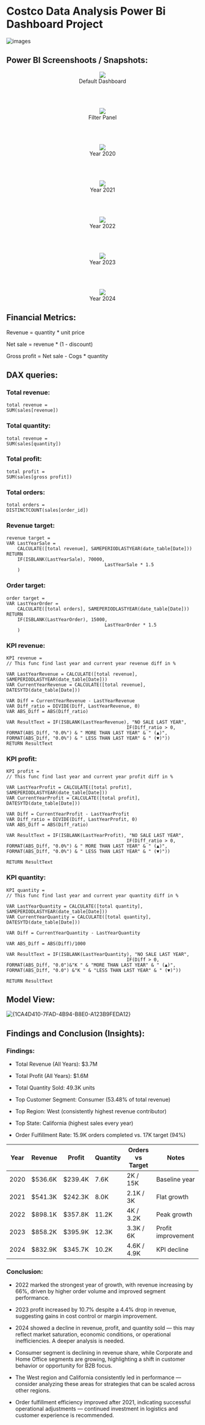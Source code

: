 # Costco Data Analysis Power Bi Dashboard Project

![images](https://github.com/user-attachments/assets/af740559-c15b-45f2-9d79-92ca8bef85d9)

## Power BI Screenshoots / Snapshots:
<p align="center">
  <img src="https://github.com/user-attachments/assets/441c86c3-d05d-4141-9a26-57f3d15c0a96" />
  <br>
  Default Dashboard
</p>

<br><br>

<p align="center">
  <img src="https://github.com/user-attachments/assets/358a3faf-b604-4e49-92bd-6673f2e20b72" />
  <br>
  Filter Panel
</p>

<br><br>

<p align="center">
  <img src="https://github.com/user-attachments/assets/b14604bd-b315-4400-ba0f-1ecd022d45cb" />
  <br>
  Year 2020
</p>

<br><br>

<p align="center">
  <img src="https://github.com/user-attachments/assets/006fc5b6-ab15-485a-b9b4-65a141ab60b8" />
  <br>
  Year 2021
</p>

<br><br>

<p align="center">
  <img src="https://github.com/user-attachments/assets/9975e755-0f7c-440d-80f2-9e6a67079d7b"
 />
  <br>
  Year 2022
</p>

<br><br>

<p align="center">
  <img src="https://github.com/user-attachments/assets/1f216de1-081f-4a3a-9f85-911d5913629b"/>
  <br>
  Year 2023
</p>

<br><br>

<p align="center">
  <img src="https://github.com/user-attachments/assets/0379d13d-51af-4ef7-b5cd-4309b96bf93d"/>
  <br>
  Year 2024
</p>




## Financial Metrics:
Revenue = quantity * unit price

Net sale = revenue * (1 - discount)

Gross profit = Net sale - Cogs * quantity

## DAX queries:
### Total revenue:
```text
total revenue = 
SUM(sales[revenue])
```

### Total quantity:
```text
total revenue = 
SUM(sales[quantity])
```

### Total profit:
```text
total profit = 
SUM(sales[gross profit])
```

### Total orders:
```text
total orders = 
DISTINCTCOUNT(sales[order_id])
```

###  Revenue target:
```text
revenue target = 
VAR LastYearSale =
    CALCULATE([total revenue], SAMEPERIODLASTYEAR(date_table[Date]))
RETURN
    IF(ISBLANK(LastYearSale), 70000, 
                                    LastYearSale * 1.5
    )
```

###  Order target:
```text
order target = 
VAR LastYearOrder =
    CALCULATE([total orders], SAMEPERIODLASTYEAR(date_table[Date]))
RETURN
    IF(ISBLANK(LastYearOrder), 15000, 
                                    LastYearOrder * 1.5
    )
```

### KPI revenue:
```text
KPI revenue = 
// This func find last year and current year revenue diff in %

VAR LastYearRevenue = CALCULATE([total revenue], SAMEPERIODLASTYEAR(date_table[Date]))
VAR CurrentYearRevenue = CALCULATE([total revenue], DATESYTD(date_table[Date]))

VAR Diff = CurrentYearRevenue - LastYearRevenue
VAR Diff_ratio = DIVIDE(Diff, LastYearRevenue, 0)
VAR ABS_Diff = ABS(Diff_ratio)

VAR ResultText = IF(ISBLANK(LastYearRevenue), "NO SALE LAST YEAR",
                                            IF(Diff_ratio > 0, FORMAT(ABS_Diff, "0.0%") & " MORE THAN LAST YEAR" & " (▲)", FORMAT(ABS_Diff, "0.0%") & " LESS THAN LAST YEAR" & " (▼)"))
RETURN ResultText
```

### KPI profit:
```text
KPI profit = 
// This func find last year and current year profit diff in %

VAR LastYearProfit = CALCULATE([total profit], SAMEPERIODLASTYEAR(date_table[Date]))
VAR CurrentYearProfit = CALCULATE([total profit], DATESYTD(date_table[Date]))

VAR Diff = CurrentYearProfit - LastYearProfit
VAR Diff_ratio = DIVIDE(Diff, LastYearProfit, 0)
VAR ABS_Diff = ABS(Diff_ratio)

VAR ResultText = IF(ISBLANK(LastYearProfit), "NO SALE LAST YEAR",
                                            IF(Diff_ratio > 0, FORMAT(ABS_Diff, "0.0%") & " MORE THAN LAST YEAR" & " (▲)", FORMAT(ABS_Diff, "0.0%") & " LESS THAN LAST YEAR" & " (▼)"))

RETURN ResultText 
```

### KPI quantity:
```text
KPI quantity = 
// This func find last year and current year quantity diff in %

VAR LastYearQuantity = CALCULATE([total quantity], SAMEPERIODLASTYEAR(date_table[Date]))
VAR CurrentYearQuantity = CALCULATE([total quantity], DATESYTD(date_table[Date]))

VAR Diff = CurrentYearQuantity - LastYearQuantity

VAR ABS_Diff = ABS(Diff)/1000

VAR ResultText = IF(ISBLANK(LastYearQuantity), "NO SALE LAST YEAR",
                                            IF(Diff > 0, FORMAT(ABS_Diff, "0.0")&"K " & "MORE THAN LAST YEAR" & " (▲)", FORMAT(ABS_Diff, "0.0") &"K " & "LESS THAN LAST YEAR" & " (▼)"))

RETURN ResultText
```

## Model View:
![{1CA4D410-7FAD-4B94-B8E0-A123B9FEDA12}](https://github.com/user-attachments/assets/3fd2802f-15ba-4f29-8b30-6e55523f8f75)


## Findings and Conclusion (Insights):
### Findings:
* Total Revenue (All Years): $3.7M

* Total Profit (All Years): $1.6M

* Total Quantity Sold: 49.3K units

* Top Customer Segment: Consumer (53.48% of total revenue)

* Top Region: West (consistently highest revenue contributor)

* Top State: California (highest sales every year)

* Order Fulfillment Rate: 15.9K orders completed vs. 17K target (94%)

| Year | Revenue  | Profit   | Quantity | Orders vs Target | Notes              |
| ---- | -------- | -------- | -------- | ---------------- | ------------------ |
| 2020 | \$536.6K | \$239.4K | 7.6K     | 2K / 15K         | Baseline year      |
| 2021 | \$541.3K | \$242.3K | 8.0K     | 2.1K / 3K        | Flat growth        |
| 2022 | \$898.1K | \$357.8K | 11.2K    | 4K / 3.2K        | Peak growth        |
| 2023 | \$858.2K | \$395.9K | 12.3K    | 3.3K / 6K        | Profit improvement |
| 2024 | \$832.9K | \$345.7K | 10.2K    | 4.6K / 4.9K      | KPI decline        |

### Conclusion:
* 2022 marked the strongest year of growth, with revenue increasing by 66%, driven by higher order volume and improved segment performance.

* 2023 profit increased by 10.7% despite a 4.4% drop in revenue, suggesting gains in cost control or margin improvement.

* 2024 showed a decline in revenue, profit, and quantity sold — this may reflect market saturation, economic conditions, or operational inefficiencies. A deeper analysis is needed.

* Consumer segment is declining in revenue share, while Corporate and Home Office segments are growing, highlighting a shift in customer behavior or opportunity for B2B focus.

* The West region and California consistently led in performance — consider analyzing these areas for strategies that can be scaled across other regions.

* Order fulfillment efficiency improved after 2021, indicating successful operational adjustments — continued investment in logistics and customer experience is recommended.




